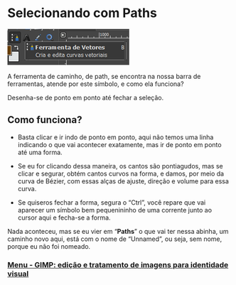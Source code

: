 # Selecionando com Paths

![paths](./img/path-01.PNG)

A ferramenta de caminho, de path, se encontra na nossa barra de ferramentas, atende por este símbolo, e como ela funciona?

Desenha-se de ponto em ponto até fechar a seleção.

## Como funciona?

- Basta clicar e ir indo de ponto em ponto, aqui não temos uma linha indicando o que vai acontecer exatamente, mas ir de ponto em ponto até uma forma.

-  Se eu for clicando dessa maneira, os cantos são pontiagudos, mas se clicar e segurar, obtém cantos curvos na forma, e damos, por meio da curva de Bézier, com essas alças de ajuste, direção e volume para essa curva.

- Se quiseros fechar a forma, segura o “Ctrl”, você repare que vai aparecer um símbolo bem pequenininho de uma corrente junto ao cursor aqui e fecha-se a forma.

Nada aconteceu, mas se eu vier em “**Paths**” o que vai ter nessa abinha, um caminho novo aqui, está com o nome de “Unnamed”, ou seja, sem nome, porque eu não foi nomeado.


### [Menu - GIMP: edição e tratamento de imagens para identidade visual](menu.md)